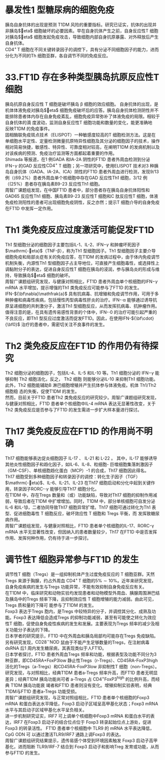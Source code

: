 # 暴发性1 型糖尿病的细胞免疫  
胰岛自身抗体的出现是预测 T1DM 风险的重要指标。研究已证实，抗体的出现并非胰岛$eta$ 细胞破坏的必要因素。早在自身抗体产生之前，自身反应性T 细胞对胰岛$eta$ 细胞发起免疫攻击，导致细胞内部自身抗原暴露、对外释放后产生自身抗体。  
$\mathrm{CD4^{+}\,T}$ 细胞在不同关键转录因子的调控下，具有分泌不同细胞因子的能力，进而分化为不同的Th 细胞亚群，各自调节不同的免疫反应。  
# 33.FT1D 存在多种类型胰岛抗原反应性T 细胞  
胰岛抗原自身反应性 T  细胞是破坏胰岛 β  细胞的效应细胞。 自身抗体的出现，是机体体液免疫对胰岛$eta$ 细胞免疫破坏后的应答。胰岛自身抗体检测阴性并不能排除患者体内存在自身免疫紊乱，细胞免疫异常弥补了体液免疫的局限。相较于自身抗体的滴 度波动，监测自身反应性T 细胞功能和数量的变化，能更准确地  
反映T1DM 的免疫事件。  
固相酶联免疫斑点技术（ELISPOT）一种敏感度较高的T 细胞检测方法。这是在单细胞水平定性、定量检测微量抗原特异性细胞及其分泌的细胞因子的技术，操作相对简易快捷，敏感性、特异性、可靠度相对较高，在阐明T1DM 的发病机制以及对该疾病的预测、免疫治疗监测等方面都起着重要的作用。  
Shimada 等报道，在1 例GADA 和IA-2A 阴性的FT1D 患者外周血检测到分泌$\mathrm{IFN-}\gamma$ 的GAD 反应性$\mathrm{{CD4^{+}}}$ T 细胞；另一项研究中，使用ELISPOT 技术对3 种胰岛自身抗体（GADA、IA-2A、ICA）阴性的FT1D 患者外周血进行检测，发现9/13 例（$\langle69.2\%$）患者外周血单个核细胞中存在GAD 反应性Th1 细胞，3/12 例（$(25\%$）患者存在胰岛素B9-23 反应性Th1 细胞。  
周智广课题组发现，在中国FT1D 患者中，部分患者存在胰岛自身抗体阳性和GAD65 反应性Th1 细胞、胰岛素B9-23 反应性T 细胞和C 肽反应性T 细胞，体液免疫检测阳性的患者可出现细胞免疫阴性，反之亦然；提示T 细胞介导的自身免疫在FT1D 中发挥一定作用。  
# Th1 类免疫反应过度激活可能促发FT1D  
Th1 型细胞分泌的细胞因子主要包括IL-1、IL-2、$\mathrm{IFN-}\gamma$ 和肿瘤坏死因子$\mathrm{-eta}$（TNF-β），称为Th1 型细胞因子。Th1 型细胞因子主要介导细胞免疫和局部炎症有关的免疫应答，在T1DM 的发病过程中，由于体内免疫调节机制失衡，内源性Th1 型细胞因子占主导地位，可直接产生细胞毒性，或选择性上调黏附分子的表达，促进自身反应性T 细胞在胰岛的浸润，参与胰岛炎的形成与维持，导致胰岛$eta$ 细胞的破坏。  
周智广课题组研究发现，与健康对照相比，FT1D 患者外周血单个核细胞的$\mathrm{IFN-}\gamma$ mRNA 水平增加，提示增强的Th1 类免疫反应可能参与了FT1D 的发生。  
IFN-${\bf\nabla}\mathfrak{a}$ 具有抗病毒、抗增殖和免疫调节作用，可用于多种肿瘤和病毒性疾病，包括慢性丙型病毒性肝炎的治疗。IFN-$\cdot\upalpha$ 能够通过诱导抗原呈递细胞的共刺激分子，激活Th1 型细胞反应，从而发挥抗病毒、抗肿瘤作用。  
值得注意的是，在具有遗传易感性背景的个体中，IFN-$\cdot0$ 的治疗可能引起严重的不良反应，即Th1 型反应过度激活而促发FT1D。因此，在使用IFN-${\bf\cdot}{\bf0}$ 治疗的患者中，需密切关注不良事件的发生。  
# Th2 类免疫反应在FT1D 的作用仍有待探究  
Th2 细胞分泌的细胞因子，包括IL-4、IL-5 和IL-10 等。Th1  细胞分泌的 $\mathrm{IFN-}\gamma$  能够抑制 Th2  细胞活化，反之， Th2  细胞 则能够分泌IL-10 来抑制Th1 细胞功能。此外，Th2 细胞能辅助B  淋巴细胞增殖并产生抗体参与体液免疫。机体 Th1/Th2  细胞稳 态的失衡，促使T1DM 的发生。  
然而，目前关于FT1D 患者Th2 类免疫反应的研究较少。周智广课题组研究发现，与健康对照相比，FT1D 患者单个核细胞中IL-4 mRNA 表达无显著性改变，关于Th2 类免疫反应是否参与了FT1D 的发生需进一步扩大样本量进行探讨。  
# Th17 类免疫反应在FT1D 的作用尚不明确  
Th17  细胞能够表达促炎细胞因子 IL-17 、 IL-21  和 L-22 。 其中，IL-17 能够诱导其他炎性细胞因子和趋化因子，如IL-6、IL-8、粒细胞- 巨噬细胞集落刺激因子（GM-CSF）、单核细胞趋化蛋白（MCP）-1 的合成，Th17 细胞因此得名。  
Th17 细胞受到多种细胞因子和转录因子的调控：转化生子因子（TGF）$\mathrm{-eta}$、IL-6、IL-21、IL-23 在Th17 细胞启动和分化中起到关键作用，转录因子RORC-$\cdot\gamma$ 能够引导Th17 细胞分化。  
在T1DM 中，存在Tregs 数量和（或）功能缺陷，导致对Th17 细胞的抑制作用减弱，导致后者在T1DM 中扩增增加。同时，T1DM 中，部分单核细胞可自发分泌IL-6 和IL-1β，二者协同导致Th17 细胞异常扩增。Th17 细胞可通过转化为Th1 表型、促进细胞毒性 T  细胞反应，破坏效应性 T  细胞和 Tregs  平衡，而 发挥致糖尿病作用。  
周智广课题组发现，与健康对照相比，FT1D 患者单个核细胞的IL-17、RORC-γ mRNA 水平无显著性改变，但因纳入的患者数量较少，Th17 在FT1D 中是否发挥作用、发挥何种作用，仍有待于进一步探讨。  
#  调节性T 细胞异常参与FT1D 的发生  
调节性T 细胞（Tregs）是一组抑制机体产生过度免疫反应的 T  细胞亚群。天然 Tregs  来源于胸腺，约占外周血 $\mathrm{CD4^{+}\,T}$ 细胞的$5\%\sim10\%$。近年来研究发现，自身免疫疾病的发生与Tregs 功能异常，不能有效抑制自身免疫反应有关。  
在T1DM 中，临床研究和动物实验均发现患者和动物模型外周血、胰腺周围淋巴结及胰岛中的Tregs 频率下降，且抑制效应性 T  细胞增殖的能力减弱。由此可见， Tregs  质和量的下降可 能参与了T1DM 的发生。  
Foxp3 表达于Tregs 胞内，是Tregs 中较特异的分子，并调控其分化、成熟及功能。Foxp3 表达降低会造成Tregs 的抑制功能减弱，甚至有可能使之转化为效应性T 细胞，促使自身免疫性疾病的发生和发展。主要表现为Tregs 频率的减少及相关功能分子表达的下降。  
日本学者的研究提示，FT1D 中在外周血和胰岛局部均可能存在Tregs 免疫缺陷。  
另有研究发现，$\mathrm{CD}28^{\sim}\mathrm{NOD}$ 鼠由于不能产生足够数量的Tregs，在注射病毒dsRNA 后1 周内发生糖尿病，其表现类似于人FT1D。  
日本学者探讨，FT1D 患者外周血Tregs 频率和功能，根据表型及功能不同分为3 种亚群，即CD45RA+FoxP3low 静止性Tregs（r-Tregs）、CD45RA-FoxP3high 活化的Tregs（a-Tregs）和CD45RA-FoxP3low 非抑制性T 细胞（non-Tregs）。  
研究发现，与对照相比，经典T1DM 患者a-Tregs 频率升高，而FT1D 患者无明显差异；经典T1DM 胰岛功能尚可者  a-Tregs  占 $\mathrm{CD4^{+}F o x P3^{\mathrm{high}}}$ 的比例升高，而经典 T1DM  胰岛功能衰 竭者和FT1D 患者则没有变化。增殖抑制实验表明，经典T1DM与FT1D 患者a-Tregs 功能受损。  
周智广课题组研究发现，与正常对照组相比，FT1D 患者单个核细胞的Foxp3 mRNA 和蛋白表达水平降低，Foxp3 启动子区域呈高甲基化状态；Foxp3 mRNA 水平与其启动子区域甲基化水平呈负相关。  
进一步机制研究证实，IRF7 可上调单个核细胞中Foxp3 mRNA 和蛋白水平的表达，IRF7 在Foxp3 启动子的结合位点位于 Foxp3  转录起始位点上游处，促进 Foxp3  的转录活性。 FT1D 患者单个核细胞中 TLR9  的 mRNA  水平表达降低， CpG ODN  可 以通过激活TLR9/IRF7 通路上调Foxp3 的表达。  
周智广课题组研究结果提示，遗传易感个体受到环境因素触发 Foxp3  启动子高甲基化，进而阻断 TLR9/IRF-7  结合到 Foxp3 启动子和影响Treg 发育或功能，从而参与FT1D 的发生。  
